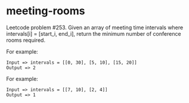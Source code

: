 # meeting-rooms

Leetcode problem #253. Given an array of meeting time intervals where intervals[i] = [start_i, end_i],
return the minimum number of conference rooms required.

For example:
```
Input => intervals = [[0, 30], [5, 10], [15, 20]]
Output => 2
```
For example:
```
Input => intervals = [[7, 10], [2, 4]]
Output => 1
```
